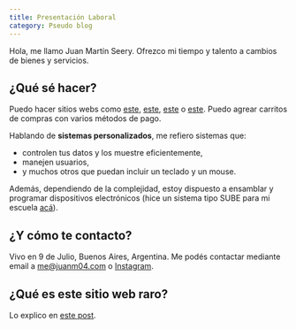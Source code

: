 ```yaml
---
title: Presentación Laboral
category: Pseudo blog
---
```


Hola, me llamo Juan Martín Seery. Ofrezco mi tiempo y talento a cambios de bienes y servicios.

## ¿Qué sé hacer?

Puedo hacer sitios webs como [este](https://pasetec.juanm04.com), [este](https://pitbull.com.ar), [este](https://martinseery.com.ar) o [este](https://organit.juanm04.com). Puedo agrear carritos de compras con varios métodos de pago.

Hablando de **sistemas personalizados**, me refiero sistemas que:
- controlen tus datos y los muestre eficientemente,
- manejen usuarios,
- y muchos otros que puedan incluir un teclado y un mouse.

Además, dependiendo de la complejidad, estoy dispuesto a ensamblar y programar dispositivos electrónicos (hice un sistema tipo SUBE para mi escuela [acá](https://pasetec.juanm04.com)).

## ¿Y cómo te contacto?

Vivo en 9 de Julio, Buenos Aires, Argentina. Me podés contactar mediante email a [me@juanm04.com](mailto:me@juanm04.com) o [Instagram](https://instagram.com/juanmartinseery).

## ¿Qué es este sitio web raro?

Lo explico en [este post](/docs/herramientas-hacker).